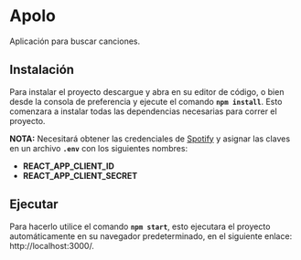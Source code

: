 # Apolo
Aplicación para buscar canciones.

## Instalación
Para instalar el proyecto descargue y abra en su editor de código, o bien desde la consola de preferencia y ejecute el comando **`npm install`**. Esto comenzara a instalar todas las dependencias necesarias para correr el proyecto.

**NOTA:** Necesitará obtener las credenciales de [Spotify](https://developer.spotify.com/documentation/web-api/) y asignar las claves en un archivo **`.env`** con los siguientes nombres:
- **REACT_APP_CLIENT_ID**
- **REACT_APP_CLIENT_SECRET**

## Ejecutar
Para hacerlo utilice el comando **`npm start`**, esto ejecutara el proyecto automáticamente en su navegador predeterminado, en el siguiente enlace: http://localhost:3000/.
